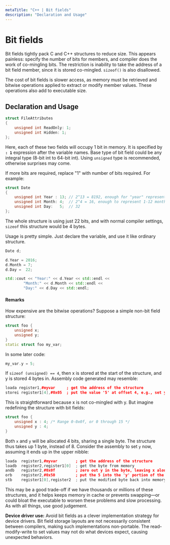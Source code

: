```yaml
---
metaTitle: "C++ | Bit fields"
description: "Declaration and Usage"
---
```


# Bit fields


Bit fields tightly pack C and C++ structures to reduce size.  This appears painless: specify the number of bits for members, and compiler does the work of co-mingling bits.  The restriction is inability to take the address of a bit field member, since it is stored co-mingled.  `sizeof()` is also disallowed.

The cost of bit fields is slower access, as memory must be retrieved and bitwise operations applied to extract or modify member values.  These operations also add to executable size.



## Declaration and Usage


```cpp
struct FileAttributes
{
    unsigned int ReadOnly: 1;    
    unsigned int Hidden: 1;
};

```

Here, each of these two fields will occupy 1 bit in memory. It is specified by **`: 1`** expression after the variable names. Base type of bit field could be any integral type (8-bit int to 64-bit int). Using `unsigned` type is recommended, otherwise surprises may come.

If more bits are required, replace "1" with number of bits required. For example:

```cpp
struct Date
{
    unsigned int Year : 13; // 2^13 = 8192, enough for "year" representation for long time
    unsigned int Month: 4;  // 2^4 = 16, enough to represent 1-12 month values.
    unsigned int Day:   5;  // 32
};

```

The whole structure is using just 22 bits, and with normal compiler settings, `sizeof` this structure would be 4 bytes.

Usage is pretty simple. Just declare the variable, and use it like ordinary structure.

```cpp
Date d;

d.Year = 2016;
d.Month = 7;
d.Day =  22;

std::cout << "Year:" << d.Year << std::endl <<
        "Month:" << d.Month << std::endl <<
        "Day:" << d.Day << std::endl;

```



#### Remarks


How expensive are the bitwise operations?  Suppose a simple non-bit field structure:

```cpp
struct foo {
    unsigned x;
    unsigned y;
}
static struct foo my_var;

```

In some later code:

```cpp
my_var.y = 5;

```

If `sizeof (unsigned) == 4`, then x is stored at the start of the structure, and y is stored 4 bytes in.  Assembly code generated may resemble:

```cpp
loada register1,#myvar     ; get the address of the structure
storei register1[4],#0x05  ; put the value '5' at offset 4, e.g., set y=5

```

This is straightforward because x is not co-mingled with y.  But imagine redefining the structure with bit fields:

```cpp
struct foo {
    unsigned x : 4; /* Range 0-0x0f, or 0 through 15 */
    unsigned y : 4;
}

```

Both `x` and `y` will be allocated 4 bits, sharing a single byte.  The structure thus takes up 1 byte, instead of 8.  Consider the assembly to set `y` now, assuming it ends up in the upper nibble:

```cpp
loada  register1,#myvar        ; get the address of the structure
loadb  register2,register1[0]  ; get the byte from memory
andb   register2,#0x0f         ; zero out y in the byte, leaving x alone
orb    register2,#0x50         ; put the 5 into the 'y' portion of the byte
stb    register1[0],register2  ; put the modified byte back into memory

```

This may be a good trade-off if we have thousands or millions of these structures, and it helps keeps memory in cache or prevents swapping—or could bloat the executable to worsen these problems and slow processing.  As with all things, use good judgement.

**Device driver use:** Avoid bit fields as a clever implementation strategy for device drivers.  Bit field storage layouts are not necessarily consistent between compilers, making such implementations non-portable.  The read-modify-write to set values may not do what devices expect, causing unexpected behaviors.

